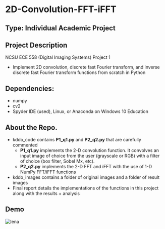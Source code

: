 # 2D-Convolution-FFT-iFFT

## Type: Individual Academic Project

## Project Description
NCSU ECE 558 (Digital Imaging Systems) Project 1
  - Implement 2D convolution, discrete fast Fourier transform, and inverse discrete fast Fourier transform functions from scratch in Python

## Dependencies:
  - numpy
  - cv2
  - Spyder IDE (used), Linux, or Anaconda on Windows 10 Education
  
## About the Repo.
  - kddo_code contains **P1_q1.py** and **P2_q2.py** that are carefully commented 
    - **P1_q1.py** implements the 2-D convolution function.  It convolves an input image of choice from the user (grayscale or RGB) with a filter of choice (box filter, Sobel Mx, etc).
    - **P2_q2.py** implements the 2-D FFT and iFFT with the use of 1-D NumPy FFT/iFFT functions
  - kddo_images contains a folder of original images and a folder of result images
  - Final report details the implementations of the functions in this project along with the results + analysis

## Demo

![lena](https://user-images.githubusercontent.com/27352820/149004049-43981c9b-7937-4087-9d87-6c4715a872bf.png)

